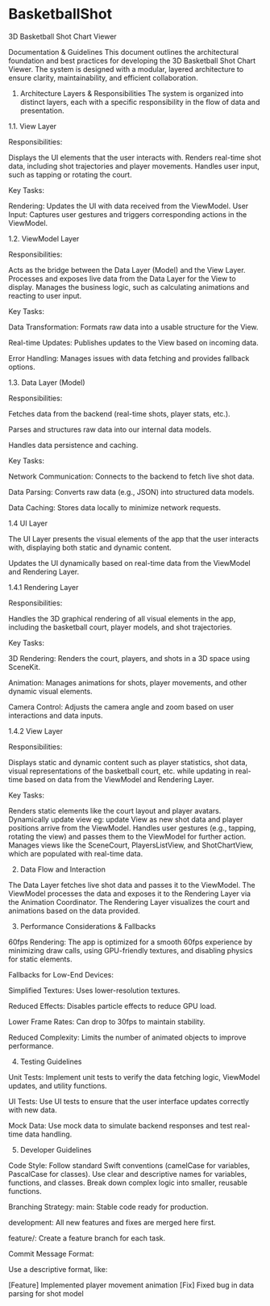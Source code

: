 # BasketballShot
3D Basketball Shot Chart Viewer

Documentation & Guidelines
This document outlines the architectural foundation and best practices for developing the 3D Basketball Shot Chart Viewer. The system is designed with a modular, layered architecture to ensure clarity, maintainability, and efficient collaboration.

1. Architecture Layers & Responsibilities
The system is organized into distinct layers, each with a specific responsibility in the flow of data and presentation.

1.1. View Layer

Responsibilities:

Displays the UI elements that the user interacts with.
Renders real-time shot data, including shot trajectories and player movements.
Handles user input, such as tapping or rotating the court.

Key Tasks:

Rendering: Updates the UI with data received from the ViewModel.
User Input: Captures user gestures and triggers corresponding actions in the ViewModel.

1.2. ViewModel Layer

Responsibilities:

Acts as the bridge between the Data Layer (Model) and the View Layer.
Processes and exposes live data from the Data Layer for the View to display.
Manages the business logic, such as calculating animations and reacting to user input.

Key Tasks:

Data Transformation: Formats raw data into a usable structure for the View.

Real-time Updates: Publishes updates to the View based on incoming data.

Error Handling: Manages issues with data fetching and provides fallback options.

1.3. Data Layer (Model)

Responsibilities:

Fetches data from the backend (real-time shots, player stats, etc.).

Parses and structures raw data into our internal data models.

Handles data persistence and caching.

Key Tasks:

Network Communication: Connects to the backend to fetch live shot data.

Data Parsing: Converts raw data (e.g., JSON) into structured data models.

Data Caching: Stores data locally to minimize network requests.

1.4 UI Layer

The UI Layer presents the visual elements of the app that the user interacts with, displaying both static and dynamic content.

Updates the UI dynamically based on real-time data from the ViewModel and Rendering Layer.

1.4.1 Rendering Layer

Responsibilities:

Handles the 3D graphical rendering of all visual elements in the app, including the basketball court, player models, and shot trajectories.

Key Tasks:

3D Rendering: Renders the court, players, and shots in a 3D space using SceneKit.

Animation: Manages animations for shots, player movements, and other dynamic visual elements.

Camera Control: Adjusts the camera angle and zoom based on user interactions and data inputs.

1.4.2 View Layer

Responsibilities:

Displays static and dynamic content such as player statistics, shot data, visual representations of the basketball court, etc. while updating in real-time based on data from the ViewModel and Rendering Layer.

Key Tasks:

Renders static elements like the court layout and player avatars.
Dynamically update view eg: update View as new shot data and player positions arrive from the ViewModel.
Handles user gestures (e.g., tapping, rotating the view) and passes them to the ViewModel for further action.
Manages views like the SceneCourt, PlayersListView, and ShotChartView, which are populated with real-time data.

2. Data Flow and Interaction

The Data Layer fetches live shot data and passes it to the ViewModel.
The ViewModel processes the data and exposes it to the Rendering Layer via the Animation Coordinator.
The Rendering Layer visualizes the court and animations based on the data provided.

3. Performance Considerations & Fallbacks

60fps Rendering: The app is optimized for a smooth 60fps experience by minimizing draw calls, using GPU-friendly textures, and disabling physics for static elements.

Fallbacks for Low-End Devices:

Simplified Textures: Uses lower-resolution textures.

Reduced Effects: Disables particle effects to reduce GPU load.

Lower Frame Rates: Can drop to 30fps to maintain stability.

Reduced Complexity: Limits the number of animated objects to improve performance.

4. Testing Guidelines

Unit Tests: Implement unit tests to verify the data fetching logic, ViewModel updates, and utility functions.

UI Tests: Use UI tests to ensure that the user interface updates correctly with new data.

Mock Data: Use mock data to simulate backend responses and test real-time data handling.

5. Developer Guidelines

Code Style:
Follow standard Swift conventions (camelCase for variables, PascalCase for classes).
Use clear and descriptive names for variables, functions, and classes.
Break down complex logic into smaller, reusable functions.

Branching Strategy:
main: Stable code ready for production.

development: All new features and fixes are merged here first.

feature/<branch-name>: Create a feature branch for each task.

Commit Message Format:

Use a descriptive format, like:

[Feature] Implemented player movement animation
[Fix] Fixed bug in data parsing for shot model

